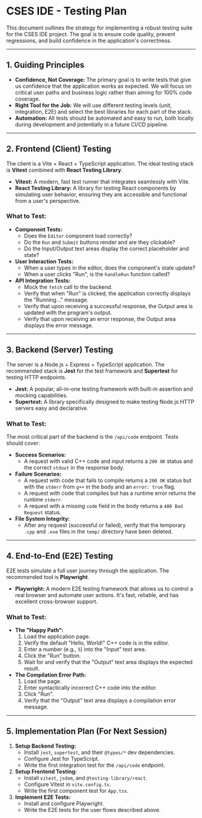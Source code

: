 # CSES IDE - Testing Plan

This document outlines the strategy for implementing a robust testing suite for the CSES IDE project. The goal is to ensure code quality, prevent regressions, and build confidence in the application's correctness.

---

## 1. Guiding Principles

- **Confidence, Not Coverage:** The primary goal is to write tests that give us confidence that the application works as expected. We will focus on critical user paths and business logic rather than aiming for 100% code coverage.
- **Right Tool for the Job:** We will use different testing levels (unit, integration, E2E) and select the best libraries for each part of the stack.
- **Automation:** All tests should be automated and easy to run, both locally during development and potentially in a future CI/CD pipeline.

---

## 2. Frontend (Client) Testing

The client is a Vite + React + TypeScript application. The ideal testing stack is **Vitest** combined with **React Testing Library**.

- **Vitest:** A modern, fast test runner that integrates seamlessly with Vite.
- **React Testing Library:** A library for testing React components by simulating user behavior, ensuring they are accessible and functional from a user's perspective.

### What to Test:

-   **Component Tests:**
    -   Does the `Editor` component load correctly?
    -   Do the `Run` and `Submit` buttons render and are they clickable?
    -   Do the Input/Output text areas display the correct placeholder and state?
-   **User Interaction Tests:**
    -   When a user types in the editor, does the component's state update?
    -   When a user clicks "Run", is the `handleRun` function called?
-   **API Integration Tests:**
    -   Mock the `fetch` call to the backend.
    -   Verify that when "Run" is clicked, the application correctly displays the "Running..." message.
    -   Verify that upon receiving a successful response, the Output area is updated with the program's output.
    -   Verify that upon receiving an error response, the Output area displays the error message.

---

## 3. Backend (Server) Testing

The server is a Node.js + Express + TypeScript application. The recommended stack is **Jest** for the test framework and **Supertest** for testing HTTP endpoints.

- **Jest:** A popular, all-in-one testing framework with built-in assertion and mocking capabilities.
- **Supertest:** A library specifically designed to make testing Node.js HTTP servers easy and declarative.

### What to Test:

The most critical part of the backend is the `/api/code` endpoint. Tests should cover:

-   **Success Scenarios:**
    -   A request with valid C++ code and input returns a `200 OK` status and the correct `stdout` in the response body.
-   **Failure Scenarios:**
    -   A request with code that fails to compile returns a `200 OK` status but with the `stderr` from `g++` in the body and an `error: true` flag.
    -   A request with code that compiles but has a runtime error returns the runtime `stderr`.
    -   A request with a missing `code` field in the body returns a `400 Bad Request` status.
-   **File System Integrity:**
    -   After any request (successful or failed), verify that the temporary `.cpp` and `.exe` files in the `temp/` directory have been deleted.

---

## 4. End-to-End (E2E) Testing

E2E tests simulate a full user journey through the application. The recommended tool is **Playwright**.

- **Playwright:** A modern E2E testing framework that allows us to control a real browser and automate user actions. It's fast, reliable, and has excellent cross-browser support.

### What to Test:

-   **The "Happy Path":**
    1.  Load the application page.
    2.  Verify the default "Hello, World!" C++ code is in the editor.
    3.  Enter a number (e.g., `5`) into the "Input" text area.
    4.  Click the "Run" button.
    5.  Wait for and verify that the "Output" text area displays the expected result.
-   **The Compilation Error Path:**
    1.  Load the page.
    2.  Enter syntactically incorrect C++ code into the editor.
    3.  Click "Run".
    4.  Verify that the "Output" text area displays a compilation error message.

---

## 5. Implementation Plan (For Next Session)

1.  **Setup Backend Testing:**
    -   Install `jest`, `supertest`, and their `@types/*` dev dependencies.
    -   Configure Jest for TypeScript.
    -   Write the first integration test for the `/api/code` endpoint.
2.  **Setup Frontend Testing:**
    -   Install `vitest`, `jsdom`, and `@testing-library/react`.
    -   Configure Vitest in `vite.config.ts`.
    -   Write the first component test for `App.tsx`.
3.  **Implement E2E Tests:**
    -   Install and configure Playwright.
    -   Write the E2E tests for the user flows described above.
